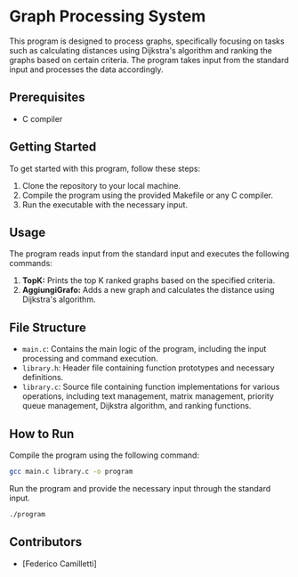 # Graph Processing System

This program is designed to process graphs, specifically focusing on tasks such as calculating distances using Dijkstra's algorithm and ranking the graphs based on certain criteria. The program takes input from the standard input and processes the data accordingly.

## Prerequisites

- C compiler

## Getting Started

To get started with this program, follow these steps:

1. Clone the repository to your local machine.
2. Compile the program using the provided Makefile or any C compiler.
3. Run the executable with the necessary input.

## Usage

The program reads input from the standard input and executes the following commands:

1. **TopK:** Prints the top K ranked graphs based on the specified criteria.
2. **AggiungiGrafo:** Adds a new graph and calculates the distance using Dijkstra's algorithm.

## File Structure

- `main.c`: Contains the main logic of the program, including the input processing and command execution.
- `library.h`: Header file containing function prototypes and necessary definitions.
- `library.c`: Source file containing function implementations for various operations, including text management, matrix management, priority queue management, Dijkstra algorithm, and ranking functions.

## How to Run

Compile the program using the following command:

```bash
gcc main.c library.c -o program
```

Run the program and provide the necessary input through the standard input.

```bash
./program
```

## Contributors

- [Federico Camilletti]
